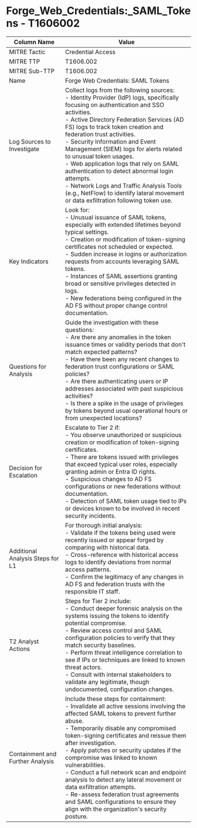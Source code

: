 # Forge_Web_Credentials:_SAML_Tokens - T1606002

| Column Name | Value |
|-------------|-------|
| MITRE Tactic | Credential Access |
| MITRE TTP | T1606.002 |
| MITRE Sub-TTP | T1606.002 |
| Name | Forge Web Credentials: SAML Tokens |
| Log Sources to Investigate | Collect logs from the following sources: <br>- Identity Provider (IdP) logs, specifically focusing on authentication and SSO activities.<br>- Active Directory Federation Services (AD FS) logs to track token creation and federation trust activities.<br>- Security Information and Event Management (SIEM) logs for alerts related to unusual token usages.<br>- Web application logs that rely on SAML authentication to detect abnormal login attempts.<br>- Network Logs and Traffic Analysis Tools (e.g., NetFlow) to identify lateral movement or data exfiltration following token use. |
| Key Indicators | Look for: <br>- Unusual issuance of SAML tokens, especially with extended lifetimes beyond typical settings.<br>- Creation or modification of token-signing certificates not scheduled or expected.<br>- Sudden increase in logins or authorization requests from accounts leveraging SAML tokens.<br>- Instances of SAML assertions granting broad or sensitive privileges detected in logs.<br>- New federations being configured in the AD FS without proper change control documentation. |
| Questions for Analysis | Guide the investigation with these questions: <br>- Are there any anomalies in the token issuance times or validity periods that don't match expected patterns?<br>- Have there been any recent changes to federation trust configurations or SAML policies?<br>- Are there authenticating users or IP addresses associated with past suspicious activities?<br>- Is there a spike in the usage of privileges by tokens beyond usual operational hours or from unexpected locations? |
| Decision for Escalation | Escalate to Tier 2 if: <br>- You observe unauthorized or suspicious creation or modification of token-signing certificates.<br>- There are tokens issued with privileges that exceed typical user roles, especially granting admin or Entra ID rights.<br>- Suspicious changes to AD FS configurations or new federations without documentation.<br>- Detection of SAML token usage tied to IPs or devices known to be involved in recent security incidents. |
| Additional Analysis Steps for L1 | For thorough initial analysis: <br>- Validate if the tokens being used were recently issued or appear forged by comparing with historical data.<br>- Cross-reference with historical access logs to identify deviations from normal access patterns.<br>- Confirm the legitimacy of any changes in AD FS and federation trusts with the responsible IT staff. |
| T2 Analyst Actions | Steps for Tier 2 include: <br>- Conduct deeper forensic analysis on the systems issuing the tokens to identify potential compromise.<br>- Review access control and SAML configuration policies to verify that they match security baselines.<br>- Perform threat intelligence correlation to see if IPs or techniques are linked to known threat actors.<br>- Consult with internal stakeholders to validate any legitimate, though undocumented, configuration changes. |
| Containment and Further Analysis | Include these steps for containment: <br>- Invalidate all active sessions involving the affected SAML tokens to prevent further abuse.<br>- Temporarily disable any compromised token-signing certificates and reissue them after investigation.<br>- Apply patches or security updates if the compromise was linked to known vulnerabilities.<br>- Conduct a full network scan and endpoint analysis to detect any lateral movement or data exfiltration attempts.<br>- Re-assess federation trust agreements and SAML configurations to ensure they align with the organization's security posture. |
